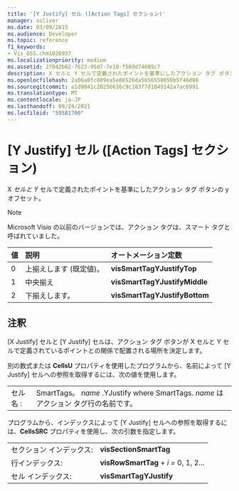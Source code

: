 ```yaml
---
title: '[Y Justify] セル ([Action Tags] セクション)'
manager: soliver
ms.date: 03/09/2015
ms.audience: Developer
ms.topic: reference
f1_keywords:
- Vis_DSS.chm1026937
ms.localizationpriority: medium
ms.assetid: 27042b62-7623-95d7-7e10-f589d74605c7
description: X セルと Y セルで定義されたポイントを基準にしたアクション タグ ボタンの y オフセット。
ms.openlocfilehash: 2a06a0fc889ea5e88526da5656550050b5f46d08
ms.sourcegitcommit: a1d9041c20256616c9c183f7d1049142a7ac6991
ms.translationtype: MT
ms.contentlocale: ja-JP
ms.lasthandoff: 09/24/2021
ms.locfileid: "59581700"
---
```

# <a name="y-justify-cell-action-tags-section"></a>[Y Justify] セル ([Action Tags] セクション)

X  *セルと Y*  セルで定義されたポイントを基準にしたアクション タグ ボタンの y オフセット。 
  
> [!NOTE]
> Microsoft Visio の以前のバージョンでは、アクション タグは、スマート タグと呼ばれていました。 
  
|**値**|**説明**|**オートメーション定数**|
|:-----|:-----|:-----|
| 0  <br/> | 上揃えします (既定値)。  <br/> |**visSmartTagYJustifyTop** <br/> |
| 1  <br/> | 中央揃え  <br/> |**visSmartTagYJustifyMiddle** <br/> |
| 2  <br/> | 下揃えします。  <br/> |**visSmartTagYJustifyBottom** <br/> |
   
## <a name="remarks"></a>注釈

[X Justify] セルと [Y Justify] セルは、アクション タグ ボタンが X セルと Y セルで定義されているポイントとの関係で配置される場所を決定します。
  
別の数式または **CellsU** プロパティを使用したプログラムから、名前によって [Y Justify] セルへの参照を取得するには、次の値を使用します。 
  
|||
|:-----|:-----|
| セル名 :  <br/> | SmartTags。  *name*  .YJustify where SmartTags. *name*  はアクション タグ行の名前です。  <br/> |
   
プログラムから、インデックスによって [Y Justify] セルへの参照を取得するには、**CellsSRC** プロパティを使用し、次の引数を指定します。 
  
|||
|:-----|:-----|
| セクション インデックス:  <br/> |**visSectionSmartTag** <br/> |
| 行インデックス:  <br/> |**visRowSmartTag**  +  *i* *=* 0, 1, 2...  <br/> |
| セル インデックス:  <br/> |**visSmartTagYJustify** <br/> |
   


